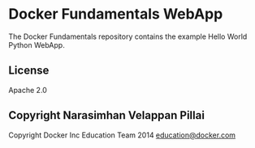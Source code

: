 Docker Fundamentals WebApp
==========================

The Docker Fundamentals repository contains the example Hello World Python WebApp. 

## License

Apache 2.0

## Copyright Narasimhan Velappan Pillai

Copyright Docker Inc Education Team 2014 <education@docker.com>
